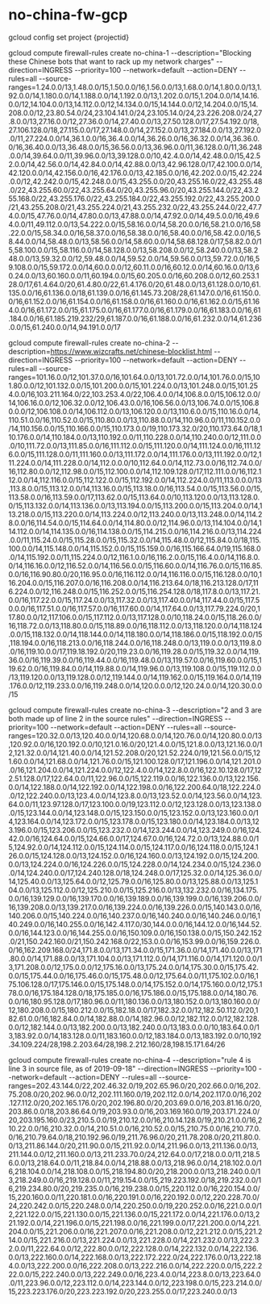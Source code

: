# no-china-fw-gcp

gcloud config set project {projectid}

gcloud compute firewall-rules create no-china-1 --description="Blocking these Chinese bots that want to rack up my network charges" --direction=INGRESS --priority=100 --network=default --action=DENY --rules=all --source-ranges=1.24.0.0/13,1.48.0.0/15,1.50.0.0/16,1.56.0.0/13,1.68.0.0/14,1.80.0.0/13,1.92.0.0/14,1.180.0.0/14,1.188.0.0/14,1.192.0.0/13,1.202.0.0/15,1.204.0.0/14,14.16.0.0/12,14.104.0.0/13,14.112.0.0/12,14.134.0.0/15,14.144.0.0/12,14.204.0.0/15,14.208.0.0/12,23.80.54.0/24,23.104.141.0/24,23.105.14.0/24,23.226.208.0/24,27.8.0.0/13,27.16.0.0/12,27.36.0.0/14,27.40.0.0/13,27.50.128.0/17,27.54.192.0/18,27.106.128.0/18,27.115.0.0/17,27.148.0.0/14,27.152.0.0/13,27.184.0.0/13,27.192.0.0/11,27.224.0.0/14,36.1.0.0/16,36.4.0.0/14,36.26.0.0/16,36.32.0.0/14,36.36.0.0/16,36.40.0.0/13,36.48.0.0/15,36.56.0.0/13,36.96.0.0/11,36.128.0.0/11,36.248.0.0/14,39.64.0.0/11,39.96.0.0/13,39.128.0.0/10,42.4.0.0/14,42.48.0.0/15,42.52.0.0/14,42.56.0.0/14,42.84.0.0/14,42.88.0.0/13,42.96.128.0/17,42.100.0.0/14,42.120.0.0/14,42.156.0.0/16,42.176.0.0/13,42.185.0.0/16,42.202.0.0/15,42.224.0.0/12,42.242.0.0/15,42.248.0.0/15,43.255.0.0/20,43.255.16.0/22,43.255.48.0/22,43.255.60.0/22,43.255.64.0/20,43.255.96.0/20,43.255.144.0/22,43.255.168.0/22,43.255.176.0/22,43.255.184.0/22,43.255.192.0/22,43.255.200.0/21,43.255.208.0/21,43.255.224.0/21,43.255.232.0/22,43.255.244.0/22,47.74.0.0/15,47.76.0.0/14,47.80.0.0/13,47.88.0.0/14,47.92.0.0/14,49.5.0.0/16,49.64.0.0/11,49.112.0.0/13,54.222.0.0/15,58.16.0.0/14,58.20.0.0/16,58.21.0.0/16,58.22.0.0/15,58.34.0.0/16,58.37.0.0/16,58.38.0.0/16,58.40.0.0/16,58.42.0.0/16,58.44.0.0/14,58.48.0.0/13,58.56.0.0/14,58.60.0.0/14,58.68.128.0/17,58.82.0.0/15,58.100.0.0/15,58.116.0.0/14,58.128.0.0/13,58.208.0.0/12,58.240.0.0/13,58.248.0.0/13,59.32.0.0/12,59.48.0.0/14,59.52.0.0/14,59.56.0.0/13,59.72.0.0/16,59.108.0.0/15,59.172.0.0/14,60.0.0.0/12,60.11.0.0/16,60.12.0.0/14,60.16.0.0/13,60.24.0.0/13,60.160.0.0/11,60.194.0.0/15,60.205.0.0/16,60.208.0.0/12,60.253.128.0/17,61.4.64.0/20,61.4.80.0/22,61.4.176.0/20,61.48.0.0/13,61.128.0.0/10,61.135.0.0/16,61.136.0.0/18,61.139.0.0/16,61.145.73.208/28,61.147.0.0/16,61.150.0.0/16,61.152.0.0/16,61.154.0.0/16,61.158.0.0/16,61.160.0.0/16,61.162.0.0/15,61.164.0.0/16,61.172.0.0/15,61.175.0.0/16,61.177.0.0/16,61.179.0.0/16,61.183.0.0/16,61.184.0.0/16,61.185.219.232/29,61.187.0.0/16,61.188.0.0/16,61.232.0.0/14,61.236.0.0/15,61.240.0.0/14,94.191.0.0/17

gcloud compute firewall-rules create no-china-2 --description=https://www.wizcrafts.net/chinese-blocklist.html --direction=INGRESS --priority=100 --network=default --action=DENY --rules=all --source-ranges=101.16.0.0/12,101.37.0.0/16,101.64.0.0/13,101.72.0.0/14,101.76.0.0/15,101.80.0.0/12,101.132.0.0/15,101.200.0.0/15,101.224.0.0/13,101.248.0.0/15,101.254.0.0/16,103.211.164.0/22,103.253.4.0/22,106.4.0.0/14,106.8.0.0/15,106.12.0.0/14,106.16.0.0/12,106.32.0.0/12,106.43.0.0/16,106.56.0.0/13,106.74.0.0/15,106.80.0.0/12,106.108.0.0/14,106.112.0.0/13,106.120.0.0/13,110.6.0.0/15,110.16.0.0/14,110.51.0.0/16,110.52.0.0/15,110.80.0.0/13,110.88.0.0/14,110.96.0.0/11,110.152.0.0/14,110.156.0.0/15,110.166.0.0/15,110.173.0.0/19,110.173.32.0/20,110.173.64.0/18,110.176.0.0/14,110.184.0.0/13,110.192.0.0/11,110.228.0.0/14,110.240.0.0/12,111.0.0.0/10,111.72.0.0/13,111.85.0.0/16,111.112.0.0/15,111.120.0.0/14,111.124.0.0/16,111.126.0.0/15,111.128.0.0/11,111.160.0.0/13,111.172.0.0/14,111.176.0.0/13,111.192.0.0/12,111.224.0.0/14,111.228.0.0/14,112.0.0.0/10,112.64.0.0/14,112.73.0.0/16,112.74.0.0/16,112.80.0.0/12,112.98.0.0/15,112.100.0.0/14,112.109.128.0/17,112.111.0.0/16,112.112.0.0/14,112.116.0.0/15,112.122.0.0/15,112.192.0.0/14,112.224.0.0/11,113.0.0.0/13,113.8.0.0/15,113.12.0.0/14,113.16.0.0/15,113.18.0.0/16,113.54.0.0/15,113.56.0.0/15,113.58.0.0/16,113.59.0.0/17,113.62.0.0/15,113.64.0.0/10,113.120.0.0/13,113.128.0.0/15,113.132.0.0/14,113.136.0.0/13,113.194.0.0/15,113.200.0.0/15,113.204.0.0/14,113.218.0.0/15,113.220.0.0/14,113.224.0.0/12,113.240.0.0/13,113.248.0.0/14,114.28.0.0/16,114.54.0.0/15,114.64.0.0/14,114.80.0.0/12,114.96.0.0/13,114.104.0.0/14,114.112.0.0/14,114.135.0.0/16,114.138.0.0/15,114.215.0.0/16,114.216.0.0/13,114.224.0.0/11,115.24.0.0/15,115.28.0.0/15,115.32.0.0/14,115.48.0.0/12,115.84.0.0/18,115.100.0.0/14,115.148.0.0/14,115.152.0.0/15,115.159.0.0/16,115.166.64.0/19,115.168.0.0/14,115.192.0.0/11,115.224.0.0/12,116.1.0.0/16,116.2.0.0/15,116.4.0.0/14,116.8.0.0/14,116.16.0.0/12,116.52.0.0/14,116.56.0.0/15,116.60.0.0/14,116.76.0.0/15,116.85.0.0/16,116.90.80.0/20,116.95.0.0/16,116.112.0.0/14,116.116.0.0/15,116.128.0.0/10,116.204.0.0/15,116.207.0.0/16,116.208.0.0/14,116.213.64.0/18,116.213.128.0/17,116.224.0.0/12,116.248.0.0/15,116.252.0.0/15,116.254.128.0/18,117.8.0.0/13,117.21.0.0/16,117.22.0.0/15,117.24.0.0/13,117.32.0.0/13,117.40.0.0/14,117.44.0.0/15,117.50.0.0/16,117.51.0.0/16,117.57.0.0/16,117.60.0.0/14,117.64.0.0/13,117.79.224.0/20,117.80.0.0/12,117.106.0.0/15,117.112.0.0/13,117.128.0.0/10,118.24.0.0/15,118.26.0.0/16,118.72.0.0/13,118.80.0.0/15,118.89.0.0/16,118.112.0.0/13,118.120.0.0/14,118.124.0.0/15,118.132.0.0/14,118.144.0.0/14,118.180.0.0/14,118.186.0.0/15,118.192.0.0/15,118.194.0.0/16,118.213.0.0/16,118.244.0.0/16,118.248.0.0/13,119.0.0.0/13,119.8.0.0/16,119.10.0.0/17,119.18.192.0/20,119.23.0.0/16,119.28.0.0/15,119.32.0.0/14,119.36.0.0/16,119.39.0.0/16,119.44.0.0/16,119.48.0.0/13,119.57.0.0/16,119.60.0.0/15,119.62.0.0/16,119.84.0.0/14,119.88.0.0/14,119.96.0.0/13,119.108.0.0/15,119.112.0.0/13,119.120.0.0/13,119.128.0.0/12,119.144.0.0/14,119.162.0.0/15,119.164.0.0/14,119.176.0.0/12,119.233.0.0/16,119.248.0.0/14,120.0.0.0/12,120.24.0.0/14,120.30.0.0/15

gcloud compute firewall-rules create no-china-3 --description="2 and 3 are both made up of line 2 in the source rules" --direction=INGRESS --priority=100 --network=default --action=DENY --rules=all --source-ranges=120.32.0.0/13,120.40.0.0/14,120.68.0.0/14,120.76.0.0/14,120.80.0.0/13,120.92.0.0/16,120.192.0.0/10,121.0.16.0/20,121.4.0.0/15,121.8.0.0/13,121.16.0.0/12,121.32.0.0/14,121.40.0.0/14,121.52.208.0/20,121.52.224.0/19,121.56.0.0/15,121.60.0.0/14,121.68.0.0/14,121.76.0.0/15,121.100.128.0/17,121.196.0.0/14,121.201.0.0/16,121.204.0.0/14,121.224.0.0/12,122.4.0.0/14,122.8.0.0/16,122.10.128.0/17,122.51.128.0/17,122.64.0.0/11,122.96.0.0/15,122.119.0.0/16,122.136.0.0/13,122.156.0.0/14,122.188.0.0/14,122.192.0.0/14,122.198.0.0/16,122.200.64.0/18,122.224.0.0/12,122.240.0.0/13,123.4.0.0/14,123.8.0.0/13,123.52.0.0/14,123.56.0.0/14,123.64.0.0/11,123.97.128.0/17,123.100.0.0/19,123.112.0.0/12,123.128.0.0/13,123.138.0.0/15,123.144.0.0/14,123.148.0.0/15,123.150.0.0/15,123.152.0.0/13,123.160.0.0/14,123.164.0.0/14,123.172.0.0/15,123.178.0.0/15,123.180.0.0/14,123.184.0.0/13,123.196.0.0/15,123.206.0.0/15,123.232.0.0/14,123.244.0.0/14,123.249.0.0/16,124.42.0.0/16,124.64.0.0/15,124.66.0.0/17,124.67.0.0/16,124.72.0.0/13,124.88.0.0/15,124.92.0.0/14,124.112.0.0/15,124.114.0.0/15,124.117.0.0/16,124.118.0.0/15,124.126.0.0/15,124.128.0.0/13,124.152.0.0/16,124.160.0.0/13,124.192.0.0/15,124.200.0.0/13,124.224.0.0/16,124.226.0.0/15,124.228.0.0/14,124.234.0.0/15,124.236.0.0/14,124.240.0.0/17,124.240.128.0/18,124.248.0.0/17,125.32.0.0/14,125.36.0.0/14,125.40.0.0/13,125.64.0.0/12,125.79.0.0/16,125.80.0.0/13,125.88.0.0/13,125.104.0.0/13,125.112.0.0/12,125.210.0.0/15,125.216.0.0/13,132.232.0.0/16,134.175.0.0/16,139.129.0.0/16,139.170.0.0/16,139.189.0.0/16,139.199.0.0/16,139.206.0.0/16,139.208.0.0/13,139.217.0.0/16,139.224.0.0/16,139.226.0.0/15,140.143.0.0/16,140.206.0.0/15,140.224.0.0/16,140.237.0.0/16,140.240.0.0/16,140.246.0.0/16,140.249.0.0/16,140.255.0.0/16,142.4.117.0/30,144.0.0.0/16,144.12.0.0/16,144.52.0.0/16,144.123.0.0/16,144.255.0.0/16,150.109.0.0/16,150.138.0.0/15,150.242.152.0/21,150.242.160.0/21,150.242.168.0/22,153.0.0.0/16,153.99.0.0/16,159.226.0.0/16,162.209.168.0/24,171.8.0.0/13,171.34.0.0/15,171.36.0.0/14,171.40.0.0/13,171.80.0.0/14,171.88.0.0/13,171.104.0.0/13,171.112.0.0/14,171.116.0.0/14,171.120.0.0/13,171.208.0.0/12,175.0.0.0/12,175.16.0.0/13,175.24.0.0/14,175.30.0.0/15,175.42.0.0/15,175.44.0.0/16,175.46.0.0/15,175.48.0.0/12,175.64.0.0/11,175.102.0.0/16,175.106.128.0/17,175.146.0.0/15,175.148.0.0/14,175.152.0.0/14,175.160.0.0/12,175.178.0.0/16,175.184.128.0/18,175.185.0.0/16,175.186.0.0/15,175.188.0.0/14,180.76.0.0/16,180.95.128.0/17,180.96.0.0/11,180.136.0.0/13,180.152.0.0/13,180.160.0.0/12,180.208.0.0/15,180.212.0.0/15,182.18.0.0/17,182.32.0.0/12,182.50.112.0/20,182.61.0.0/16,182.84.0.0/14,182.88.0.0/14,182.96.0.0/12,182.112.0.0/12,182.128.0.0/12,182.144.0.0/13,182.200.0.0/13,182.240.0.0/13,183.0.0.0/10,183.64.0.0/13,183.92.0.0/14,183.128.0.0/11,183.160.0.0/12,183.184.0.0/13,183.192.0.0/10,192.34.109.224/28,198.2.203.64/28,198.2.212.160/28,198.15.171.64/26

gcloud compute firewall-rules create no-china-4 --description="rule 4 is line 3 in source file, as of 2019-09-18" --direction=INGRESS --priority=100 --network=default --action=DENY --rules=all --source-ranges=202.43.144.0/22,202.46.32.0/19,202.65.96.0/20,202.66.0.0/16,202.75.208.0/20,202.96.0.0/12,202.111.160.0/19,202.112.0.0/14,202.117.0.0/16,202.127.112.0/20,202.165.176.0/20,202.196.80.0/20,203.69.0.0/16,203.81.16.0/20,203.86.0.0/18,203.86.64.0/19,203.93.0.0/16,203.169.160.0/19,203.171.224.0/20,203.195.160.0/23,210.5.0.0/19,210.12.0.0/16,210.14.128.0/19,210.21.0.0/16,210.22.0.0/16,210.32.0.0/14,210.51.0.0/16,210.52.0.0/15,210.75.0.0/16,210.77.0.0/16,210.79.64.0/18,210.192.96.0/19,211.76.96.0/20,211.78.208.0/20,211.80.0.0/13,211.86.144.0/20,211.90.0.0/15,211.92.0.0/14,211.96.0.0/13,211.136.0.0/13,211.144.0.0/12,211.160.0.0/13,211.233.70.0/24,212.64.0.0/17,218.0.0.0/11,218.56.0.0/13,218.64.0.0/11,218.84.0.0/14,218.88.0.0/13,218.96.0.0/14,218.102.0.0/16,218.104.0.0/14,218.108.0.0/15,218.194.80.0/20,218.200.0.0/13,218.240.0.0/13,218.249.0.0/16,219.128.0.0/11,219.154.0.0/15,219.223.192.0/18,219.232.0.0/16,219.234.80.0/20,219.235.0.0/16,219.238.0.0/15,220.112.0.0/16,220.154.0.0/15,220.160.0.0/11,220.181.0.0/16,220.191.0.0/16,220.192.0.0/12,220.228.70.0/24,220.242.0.0/15,220.248.0.0/14,220.250.0.0/19,220.252.0.0/16,221.0.0.0/12,221.122.0.0/15,221.130.0.0/15,221.136.0.0/15,221.172.0.0/14,221.176.0.0/13,221.192.0.0/14,221.196.0.0/15,221.198.0.0/16,221.199.0.0/17,221.200.0.0/14,221.204.0.0/15,221.206.0.0/16,221.207.0.0/16,221.208.0.0/12,221.212.0.0/15,221.214.0.0/15,221.216.0.0/13,221.224.0.0/13,221.228.0.0/14,221.232.0.0/13,222.32.0.0/11,222.64.0.0/12,222.80.0.0/12,222.128.0.0/14,222.132.0.0/14,222.136.0.0/13,222.160.0.0/14,222.168.0.0/13,222.172.222.0/24,222.176.0.0/13,222.184.0.0/13,222.200.0.0/16,222.208.0.0/13,222.216.0.0/14,222.220.0.0/15,222.222.0.0/15,222.240.0.0/13,222.249.0.0/16,223.4.0.0/14,223.8.0.0/13,223.64.0.0/11,223.96.0.0/12,223.112.0.0/14,223.144.0.0/12,223.198.0.0/15,223.214.0.0/15,223.223.176.0/20,223.223.192.0/20,223.255.0.0/17,223.240.0.0/13
